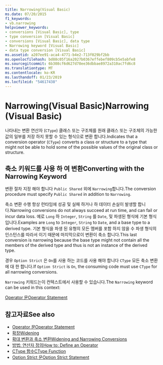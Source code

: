 ```yaml
---
title: Narrowing(Visual Basic)
ms.date: 07/20/2015
f1_keywords:
- vb.narrowing
helpviewer_keywords:
- conversions [Visual Basic], type
- type conversion [Visual Basic]
- conversions [Visual Basic], data type
- Narrowing keyword [Visual Basic]
- data type conversion [Visual Basic]
ms.assetid: a207ee91-aca4-4771-b4e2-713f029bf2bb
ms.openlocfilehash: bd88c05f16a2027b0367effebef809cb5e5abfe8
ms.sourcegitcommit: 6b308cf6d627d78ee36dbbae8972a310ac7fd6c8
ms.translationtype: MT
ms.contentlocale: ko-KR
ms.lasthandoff: 01/23/2019
ms.locfileid: "54617438"
---
```

# <a name="narrowing-visual-basic"></a><span data-ttu-id="0483c-102">Narrowing(Visual Basic)</span><span class="sxs-lookup"><span data-stu-id="0483c-102">Narrowing (Visual Basic)</span></span>
<span data-ttu-id="0483c-103">나타내는 변환 연산자 (`CType`) 클래스 또는 구조체를 원래 클래스 또는 구조체의 가능한 값의 일부를 저장 하지 못할 수 있는 형식으로 변환 합니다.</span><span class="sxs-lookup"><span data-stu-id="0483c-103">Indicates that a conversion operator (`CType`) converts a class or structure to a type that might not be able to hold some of the possible values of the original class or structure.</span></span>  
  
## <a name="converting-with-the-narrowing-keyword"></a><span data-ttu-id="0483c-104">축소 키워드를 사용 하 여 변환</span><span class="sxs-lookup"><span data-stu-id="0483c-104">Converting with the Narrowing Keyword</span></span>  
 <span data-ttu-id="0483c-105">변환 절차 지정 해야 합니다 `Public Shared` 외에 `Narrowing`합니다.</span><span class="sxs-lookup"><span data-stu-id="0483c-105">The conversion procedure must specify `Public Shared` in addition to `Narrowing`.</span></span>  
  
 <span data-ttu-id="0483c-106">축소 변환 수행 항상 런타임에 성공 및 실패 하거나 하 데이터 손실이 발생할 합니다.</span><span class="sxs-lookup"><span data-stu-id="0483c-106">Narrowing conversions do not always succeed at run time, and can fail or incur data loss.</span></span> <span data-ttu-id="0483c-107">예로 `Long` 하 `Integer`, `String` 를 `Date`, 및 파생된 형식에 기본 형식입니다.</span><span class="sxs-lookup"><span data-stu-id="0483c-107">Examples are `Long` to `Integer`, `String` to `Date`, and a base type to a derived type.</span></span> <span data-ttu-id="0483c-108">기본 형식을 파생 된 유형의 모든 멤버를 포함 하지 않을 수 파생 형식의 인스턴스를 따라서 이기 때문에 마지막으로이 변환이 축소 합니다.</span><span class="sxs-lookup"><span data-stu-id="0483c-108">This last conversion is narrowing because the base type might not contain all the members of the derived type and thus is not an instance of the derived type.</span></span>  
  
 <span data-ttu-id="0483c-109">경우 `Option Strict` 은 `On`를 사용 하는 코드를 사용 해야 합니다 `CType` 모든 축소 변환에 대 한 합니다.</span><span class="sxs-lookup"><span data-stu-id="0483c-109">If `Option Strict` is `On`, the consuming code must use `CType` for all narrowing conversions.</span></span>  
  
 <span data-ttu-id="0483c-110">`Narrowing` 키워드는이 컨텍스트에서 사용할 수 있습니다.</span><span class="sxs-lookup"><span data-stu-id="0483c-110">The `Narrowing` keyword can be used in this context:</span></span>  
  
 [<span data-ttu-id="0483c-111">Operator 문</span><span class="sxs-lookup"><span data-stu-id="0483c-111">Operator Statement</span></span>](../../../visual-basic/language-reference/statements/operator-statement.md)  
  
## <a name="see-also"></a><span data-ttu-id="0483c-112">참고자료</span><span class="sxs-lookup"><span data-stu-id="0483c-112">See also</span></span>
- [<span data-ttu-id="0483c-113">Operator 문</span><span class="sxs-lookup"><span data-stu-id="0483c-113">Operator Statement</span></span>](../../../visual-basic/language-reference/statements/operator-statement.md)
- [<span data-ttu-id="0483c-114">확장</span><span class="sxs-lookup"><span data-stu-id="0483c-114">Widening</span></span>](../../../visual-basic/language-reference/modifiers/widening.md)
- [<span data-ttu-id="0483c-115">확대 변환과 축소 변환</span><span class="sxs-lookup"><span data-stu-id="0483c-115">Widening and Narrowing Conversions</span></span>](../../../visual-basic/programming-guide/language-features/data-types/widening-and-narrowing-conversions.md)
- [<span data-ttu-id="0483c-116">방법: 연산자 정의</span><span class="sxs-lookup"><span data-stu-id="0483c-116">How to: Define an Operator</span></span>](../../../visual-basic/programming-guide/language-features/procedures/how-to-define-an-operator.md)
- [<span data-ttu-id="0483c-117">CType 함수</span><span class="sxs-lookup"><span data-stu-id="0483c-117">CType Function</span></span>](../../../visual-basic/language-reference/functions/ctype-function.md)
- [<span data-ttu-id="0483c-118">Option Strict 문</span><span class="sxs-lookup"><span data-stu-id="0483c-118">Option Strict Statement</span></span>](../../../visual-basic/language-reference/statements/option-strict-statement.md)
